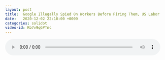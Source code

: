 ```yaml
---
layout: post
title:  Google Illegally Spied On Workers Before Firing Them, US Labor Board Alleges
date:   2020-12-02 22:10:00 +0000
categories: solidot
video-id: Rb7v9qGPTnc
---
```


<audio src="/assets/890f56b8161a6b60cec9aac9f3fcbb83.mp3" style="width: 100%;" controls></audio>

